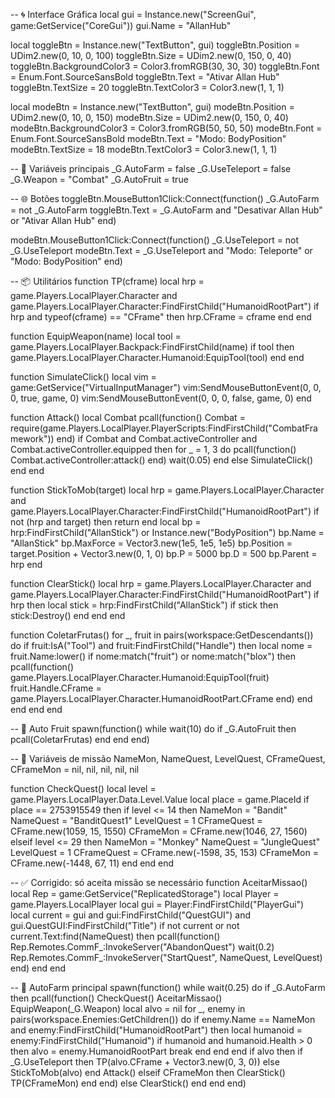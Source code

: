 -- 🌀 Interface Gráfica
local gui = Instance.new("ScreenGui", game:GetService("CoreGui"))
gui.Name = "AllanHub"

local toggleBtn = Instance.new("TextButton", gui)
toggleBtn.Position = UDim2.new(0, 10, 0, 100)
toggleBtn.Size = UDim2.new(0, 150, 0, 40)
toggleBtn.BackgroundColor3 = Color3.fromRGB(30, 30, 30)
toggleBtn.Font = Enum.Font.SourceSansBold
toggleBtn.Text = "Ativar Allan Hub"
toggleBtn.TextSize = 20
toggleBtn.TextColor3 = Color3.new(1, 1, 1)

local modeBtn = Instance.new("TextButton", gui)
modeBtn.Position = UDim2.new(0, 10, 0, 150)
modeBtn.Size = UDim2.new(0, 150, 0, 40)
modeBtn.BackgroundColor3 = Color3.fromRGB(50, 50, 50)
modeBtn.Font = Enum.Font.SourceSansBold
modeBtn.Text = "Modo: BodyPosition"
modeBtn.TextSize = 18
modeBtn.TextColor3 = Color3.new(1, 1, 1)

-- 🔧 Variáveis principais
_G.AutoFarm = false
_G.UseTeleport = false
_G.Weapon = "Combat"
_G.AutoFruit = true

-- 🌐 Botões
toggleBtn.MouseButton1Click:Connect(function()
    _G.AutoFarm = not _G.AutoFarm
    toggleBtn.Text = _G.AutoFarm and "Desativar Allan Hub" or "Ativar Allan Hub"
end)

modeBtn.MouseButton1Click:Connect(function()
    _G.UseTeleport = not _G.UseTeleport
    modeBtn.Text = _G.UseTeleport and "Modo: Teleporte" or "Modo: BodyPosition"
end)

-- 📦 Utilitários
function TP(cframe)
    local hrp = game.Players.LocalPlayer.Character and game.Players.LocalPlayer.Character:FindFirstChild("HumanoidRootPart")
    if hrp and typeof(cframe) == "CFrame" then
        hrp.CFrame = cframe
    end
end

function EquipWeapon(name)
    local tool = game.Players.LocalPlayer.Backpack:FindFirstChild(name)
    if tool then
        game.Players.LocalPlayer.Character.Humanoid:EquipTool(tool)
    end
end

function SimulateClick()
    local vim = game:GetService("VirtualInputManager")
    vim:SendMouseButtonEvent(0, 0, 0, true, game, 0)
    vim:SendMouseButtonEvent(0, 0, 0, false, game, 0)
end

function Attack()
    local Combat
    pcall(function()
        Combat = require(game.Players.LocalPlayer.PlayerScripts:FindFirstChild("CombatFramework"))
    end)
    if Combat and Combat.activeController and Combat.activeController.equipped then
        for _ = 1, 3 do
            pcall(function() Combat.activeController:attack() end)
            wait(0.05)
        end
    else
        SimulateClick()
    end
end

function StickToMob(target)
    local hrp = game.Players.LocalPlayer.Character and game.Players.LocalPlayer.Character:FindFirstChild("HumanoidRootPart")
    if not (hrp and target) then return end
    local bp = hrp:FindFirstChild("AllanStick") or Instance.new("BodyPosition")
    bp.Name = "AllanStick"
    bp.MaxForce = Vector3.new(1e5, 1e5, 1e5)
    bp.Position = target.Position + Vector3.new(0, 1, 0)
    bp.P = 5000
    bp.D = 500
    bp.Parent = hrp
end

function ClearStick()
    local hrp = game.Players.LocalPlayer.Character and game.Players.LocalPlayer.Character:FindFirstChild("HumanoidRootPart")
    if hrp then
        local stick = hrp:FindFirstChild("AllanStick")
        if stick then stick:Destroy() end
    end
end

function ColetarFrutas()
    for _, fruit in pairs(workspace:GetDescendants()) do
        if fruit:IsA("Tool") and fruit:FindFirstChild("Handle") then
            local nome = fruit.Name:lower()
            if nome:match("fruit") or nome:match("blox") then
                pcall(function()
                    game.Players.LocalPlayer.Character.Humanoid:EquipTool(fruit)
                    fruit.Handle.CFrame = game.Players.LocalPlayer.Character.HumanoidRootPart.CFrame
                end)
            end
        end
    end
end

-- 🍍 Auto Fruit
spawn(function()
    while wait(10) do
        if _G.AutoFruit then
            pcall(ColetarFrutas)
        end
    end
end)

-- 🧭 Variáveis de missão
NameMon, NameQuest, LevelQuest, CFrameQuest, CFrameMon = nil, nil, nil, nil, nil

function CheckQuest()
    local level = game.Players.LocalPlayer.Data.Level.Value
    local place = game.PlaceId
    if place == 2753915549 then
        if level <= 14 then
            NameMon = "Bandit"
            NameQuest = "BanditQuest1"
            LevelQuest = 1
            CFrameQuest = CFrame.new(1059, 15, 1550)
            CFrameMon = CFrame.new(1046, 27, 1560)
        elseif level <= 29 then
            NameMon = "Monkey"
            NameQuest = "JungleQuest"
            LevelQuest = 1
            CFrameQuest = CFrame.new(-1598, 35, 153)
            CFrameMon = CFrame.new(-1448, 67, 11)
        end
    end
end

-- ✅ Corrigido: só aceita missão se necessário
function AceitarMissao()
    local Rep = game:GetService("ReplicatedStorage")
    local Player = game.Players.LocalPlayer
    local gui = Player:FindFirstChild("PlayerGui")
    local current = gui and gui:FindFirstChild("QuestGUI") and gui.QuestGUI:FindFirstChild("Title")
    if not current or not current.Text:find(NameQuest) then
        pcall(function()
            Rep.Remotes.CommF_:InvokeServer("AbandonQuest")
            wait(0.2)
            Rep.Remotes.CommF_:InvokeServer("StartQuest", NameQuest, LevelQuest)
        end)
    end
end

-- 🔁 AutoFarm principal
spawn(function()
    while wait(0.25) do
        if _G.AutoFarm then
            pcall(function()
                CheckQuest()
                AceitarMissao()
                EquipWeapon(_G.Weapon)
                local alvo = nil
                for _, enemy in pairs(workspace.Enemies:GetChildren()) do
                    if enemy.Name == NameMon and enemy:FindFirstChild("HumanoidRootPart") then
                        local humanoid = enemy:FindFirstChild("Humanoid")
                        if humanoid and humanoid.Health > 0 then
                            alvo = enemy.HumanoidRootPart
                            break
                        end
                    end
                end
                if alvo then
                    if _G.UseTeleport then
                        TP(alvo.CFrame + Vector3.new(0, 3, 0))
                    else
                        StickToMob(alvo)
                    end
                    Attack()
                elseif CFrameMon then
                    ClearStick()
                    TP(CFrameMon)
                end
            end)
        else
            ClearStick()
        end
    end
end)
